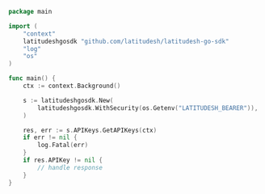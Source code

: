 <!-- Start SDK Example Usage [usage] -->
```go
package main

import (
	"context"
	latitudeshgosdk "github.com/latitudesh/latitudesh-go-sdk"
	"log"
	"os"
)

func main() {
	ctx := context.Background()

	s := latitudeshgosdk.New(
		latitudeshgosdk.WithSecurity(os.Getenv("LATITUDESH_BEARER")),
	)

	res, err := s.APIKeys.GetAPIKeys(ctx)
	if err != nil {
		log.Fatal(err)
	}
	if res.APIKey != nil {
		// handle response
	}
}

```
<!-- End SDK Example Usage [usage] -->